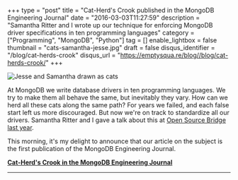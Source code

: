 +++
type = "post"
title = "Cat-Herd's Crook published in the MongoDB Engineering Journal"
date = "2016-03-03T11:27:59"
description = "Samantha Ritter and I wrote up our technique for enforcing MongoDB driver specifications in ten programming languages"
category = ["Programming", "MongoDB", "Python"]
tag = []
enable_lightbox = false
thumbnail = "cats-samantha-jesse.jpg"
draft = false
disqus_identifier = "/blog/cat-herds-crook"
disqus_url = "https://emptysqua.re/blog//blog/cat-herds-crook/"
+++

<p><img alt="Jesse and Samantha drawn as cats" src="cats-samantha-jesse.jpg" /></p>
<p>At MongoDB we write database drivers in ten programming languages. We try to make them all behave the same, but inevitably they vary. How can we herd all these cats along the same path? For years we failed, and each false start left us more discouraged. But now we're on track to standardize all our drivers. Samantha Ritter and I gave a talk about this at <a href="https://youtu.be/OBjU_xYtPmA">Open Source Bridge last year</a>.</p>
<p>This morning, it's my delight to announce that our article on the subject is the first publication of the MongoDB Engineering Journal.</p>
<p><a href="https://engineering.mongodb.com/post/cat-herds-crook-how-yaml-test-specs-improve-driver-conformance"><strong>Cat-Herd's Crook in the MongoDB Engineering Journal</strong></a></p>
<hr />
